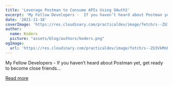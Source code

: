 ```yaml
---
title: 'Leverage Postman to Consume APIs Using OAuth2'
excerpt: 'My Fellow Developers -  If you haven’t heard about Postman yet, get ready to become close friends...'
date: '2021-11-18'
coverImage: 'https://res.cloudinary.com/practicaldev/image/fetch/s--ZU3VkMnP--/c_imagga_scale,f_auto,fl_progressive,h_420,q_auto,w_1000/https://dev-to-uploads.s3.amazonaws.com/uploads/articles/jxvnlii4sc0avxiajw9j.png'
author:
  name: Koders
  picture: "assets/blog/authors/koders.png"
ogImage:
  url: 'https://res.cloudinary.com/practicaldev/image/fetch/s--ZU3VkMnP--/c_imagga_scale,f_auto,fl_progressive,h_420,q_auto,w_1000/https://dev-to-uploads.s3.amazonaws.com/uploads/articles/jxvnlii4sc0avxiajw9j.png'
---
```


My Fellow Developers -  If you haven’t heard about Postman yet, get ready to become close friends...

[Read more](https://dev.to/entando/leverage-postman-to-consume-apis-using-oauth2-707)
